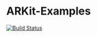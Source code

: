 # ARKit-Examples

[![Build Status](https://travis-ci.org/biren9/ARKit-Examples.svg?branch=master)](https://travis-ci.org/biren9/ARKit-Examples)
